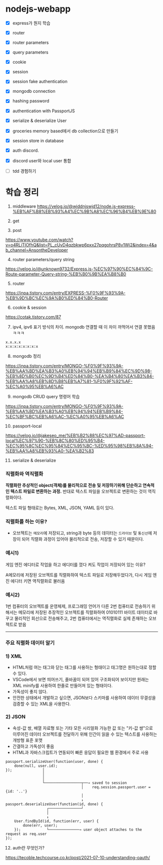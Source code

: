 # nodejs-webapp

- [x] express가 뭔지 학습
- [x] router
- [x] router parameters
- [x] query parameters
- [x] cookie
- [x] session
- [x] session fake authentication
- [x] mongodb connection
- [x] hashing password
- [x] authentication with PassportJS
- [x] serialize & deserialize User
- [x] groceries memory based에서 db collection으로 만들기
- [x] session store in database
- [x] auth discord.
- [x] discord user와 local user 통합
- [ ] tdd 경험하기


# 학습 정리
1. middleware
https://velog.io/@wjddnjswjd12/node.js-express-%EB%AF%B8%EB%93%A4%EC%9B%A8%EC%96%B4%EB%9E%80

2. get
3. post

https://www.youtube.com/watch?v=o4RLiTIOfhQ&list=PL_cUvD4qzbkwp6pxx27pqgohrsP8v1Wj2&index=4&ab_channel=AnsontheDeveloper

4. router parameters/query string

https://velog.io/@unknown9732/Express.js-%EC%97%90%EC%84%9C-Route-parameter-Query-string-%EB%B0%9B%EA%B8%B0

5. router

https://inpa.tistory.com/entry/EXPRESS-%F0%9F%93%9A-%EB%9D%BC%EC%9A%B0%ED%84%B0-Router


6. cookie & session

https://cotak.tistory.com/87

7. ipv4, ipv6 표기 방식의 차이. mongodb 연결할 때 이 차이 까먹어서 연결 못했음 ㅋㅋㅋ

```
x.x.x.x
x:x:x:x:x:x:x:x
```


8. mongodb 정리

https://inpa.tistory.com/entry/MONGO-%F0%9F%93%9A-%EB%AA%BD%EA%B3%A0%EB%94%94%EB%B9%84%EC%9D%98-%EB%8D%B0%EC%9D%B4%ED%84%B0-%EA%B4%80%EA%B3%84-%EB%AA%A8%EB%8D%B8%EB%A7%81-%F0%9F%92%AF-%EC%A0%95%EB%A6%AC

9. mongodb CRUD query 명령어 학습

https://inpa.tistory.com/entry/MONGO-%F0%9F%93%9A-%EB%AA%BD%EA%B3%A0%EB%94%94%EB%B9%84-%EC%BF%BC%EB%A6%AC-%EC%A0%95%EB%A6%AC

10. passport-local

https://velog.io/@jakeseo_me/%EB%B2%88%EC%97%AD-passport-local%EC%97%90-%EB%8C%80%ED%95%B4-%EC%95%8C%EC%95%84%EC%95%BC-%ED%95%98%EB%8A%94-%EB%AA%A8%EB%93%A0-%EA%B2%83

11. serialize & deserialize

### 직렬화와 역직렬화

**직렬화란 추상적인 object(객체)를 물리적으로 전송 및 저장하기위해 단순하고 연속적인 텍스트 파일로 변환하는 과정.** 반대로 텍스트 파일을 오브젝트로 변환하는 것이 역직렬화이다.

텍스트 파일 형태로는 Bytes, XML, JSON, YAML 등이 있다.

### 직렬화를 하는 이유?

- 오브젝트는 `메모리`에 저장되고, string과 byte 등의 데이터는 `드라이브` 및 `통신선`에 저장이 되어 직렬화 과정이 있어야 물리적으로 전송, 저장할 수 있기 때문이다.

### 예시1)

게임 엔진 에디터로 작업을 하고 에디터를 껐다 켜도 작업이 저장되어 있는 이유?

A메모리에 저장된 오브젝트를 직렬화하여 텍스트 파일로 저장해두었다가, 다시 게임 엔진 에디터 키면 역직렬화로 불러옴

### 예시2)

1번 컴퓨터의 오브젝트를 운영체제, 프로그래밍 언어가 다른 2번 컴퓨터로 전송하기 위해서는 메모리에 저장된 추장적인 오브젝트를 직렬화하여 01010111 바이트 데이터로 바꾸고 물리적인 회선으로 전송해주고, 2번 컴퓨터에서는 역직렬화로 실제 존재하는 오브젝트로 받음

---

### 주요 직렬화 데이터 알기

### 1) XML

- HTML처럼 여는 태그와 닫는 태그를 사용하는 형태이고 태그명은 원하는대로 정할 수 있다.
- VSCode에서 보면 띄어쓰기, 줄바꿈이 되어 있어 구조화되어 보이지만 원래는 XML minify를 사용하여 한줄로 만들어져 있는 형태이다.
- 가독성이 좋지 않다.
- 안전한 상태에서 개발하고 싶으면, JSON보다 스키마를 사용하여 데이터 무결성을 검증할 수 있는 XML을 사용한다.

### 2) JSON

- 속성-값 쌍, 배열 자료형 또는 기타 모든 시리얼화 가능한 값 또는 "키-값 쌍"으로 이루어진 데이터 오브젝트를 전달하기 위해 인간이 읽을 수 있는 텍스트를 사용하는 개방형 표준 포맷
- 간결하고 가독성이 좋음
- HTML과 자바스크립트가 연동되어 빠른 응답이 필요한 웹 환경에서 주로 사용

```
passport.serializeUser(function(user, done) {
    done(null, user.id);
});              │
                 │
                 │
                 └─────────────────┬──→ saved to session
                                   │    req.session.passport.user = {id: '..'}
                                   │
                                   ↓
passport.deserializeUser(function(id, done) {
                   ┌───────────────┘
                   │
                   ↓
    User.findById(id, function(err, user) {
        done(err, user);
    });            └──────────────→ user object attaches to the request as req.user
});
```

12. auth란 무엇인가?

https://tecoble.techcourse.co.kr/post/2021-07-10-understanding-oauth/

